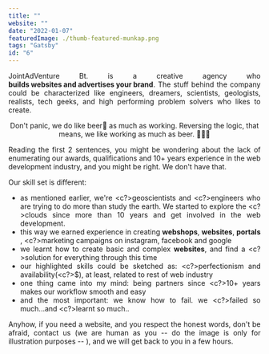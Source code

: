 ```yaml
---
title: ""
website: ""
date: "2022-01-07"
featuredImage: ./thumb-featured-munkap.png
tags: "Gatsby"
id: "6"
---
```


<style>
c{
  color: var(--accent-color);
  display: inline-block;
  font-weight: 700;
}
centered{
  text-align:center;
}
justify{
  text-align:justify;
}
    Img{
      border: solid 1px #fff;
    }
    Img:hover{
      border: solid 2px var(--accent-color);
    }

 </style>

<justify>

JointAdVenture Bt. is a creative agency who <c>builds websites and advertises your brand</c>. The stuff behind the company could be characterized like engineers, dreamers, scientists, geologists, realists, tech geeks, and high performing problem solvers who likes to create.

<center>  Don't panic, we do like beer🍻 as much as working. Reversing the logic, that means, we like working as much as beer. 🍺👨‍💻  </center>

Reading the first 2 sentences, you might be wondering about the lack of enumerating our awards, qualifications and 10+ years experience in the web development industry, and you might be right. We don't have that.

Our skill set is different:

- as mentioned earlier, we're <c?>geoscientists</c> and <c?>engineers</c> who are trying to do more than study the earth. We started to explore the <c?>clouds</c> since more than 10 years and get involved in the web development.
- this way we earned experience in creating <c>webshops</c>, <c>websites</c>, <c>portals</c>, <c?>marketing campaigns</c> on instagram, facebook and google
- we learnt how to create basic and complex <c>websites</c>, and find a <c?>solution</c> for everything through this time
- our highlighted skills could be sketched as: <c?>perfectionism</c> and availability(<c?>$</c>), at least, related to rest of web industry
- one thing came into my mind: being partners since <c?>10+</c> years makes our workflow smooth and easy
- and the most important: we know how to fail. we <c?>failed</c> so much...and <c?>learnt</c> so much..

Anyhow, if you need a website, and you respect the honest words, don't be afraid, contact us (we are human as you -- do the image is only for illustration purposes -- ), and we will get back to you in a few hours.

</justify>
